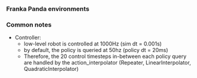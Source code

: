 ### Franka Panda environments


### Common notes
- Controller:
  - low-level robot is controlled at 1000Hz (sim dt = 0.001s)
  - by default, the policy is queried at 50hz (policy dt = 20ms)
  - Therefore, the 20 control timesteps in-between each policy query are handled by the action_interpolator (Repeater, LinearInterpolator, QuadraticInterpolator)